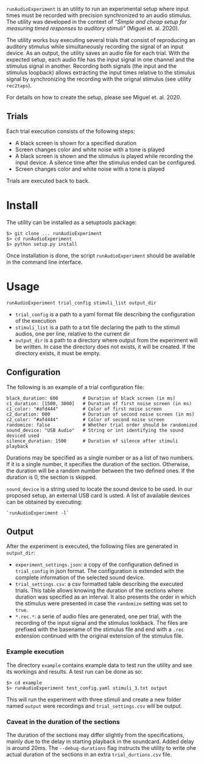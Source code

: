 `runAudioExperiment` is an utility to run an experimental setup where input
times must be recorded with precision synchronized to an audio stimulus. The 
utility was developed in the context of _"Simple and cheap setup for measuring 
timed responses to auditory stimuli"_ (Miguel et. al. 2020).

The utility works buy executing several trials that consist of reproducing an
auditory stimulus while simultaneously recording the signal of an input device.
As an output, the utility saves an audio file for each trial. With the expected
setup, each audio file has the input signal in one channel and the stimulus
signal in another. Recording both signals (the input and the stimulus loopback)
allows extracting the input times relative to the stimulus signal by
synchronizing the recording with the orignal stimulus (see utility `rec2taps`).

For details on how to create the setup, please see Miguel et. al. 2020.

## Trials

Each trial execution consists of the following steps:

* A black screen is shown for a specified duration
* Screen changes color and white noise with a tone is played
* A black screen is shown and the stimulus is played while recording the
  input device. A silence time after the stimulus ended can be configured.
* Screen changes color and white noise with a tone is played

Trials are executed back to back. 


# Install

The utility can be installed as a setuptools package:

    $> git clone ... runAudioExperiment
    $> cd runAudioExperiment
    $> python setup.py install 

Once installation is done, the script `runAudioExperiment` should be available
in the command line interface.


# Usage

    runAudioExperiment trial_config stimuli_list output_dir

* `trial_config` is a path to a yaml format file describing the configuration
    of the execution
* `stimuli_list` is a path to a txt file declaring the path to the stimuli
    audios, one per line, relative to the current dir
* `output_dir` is a path to a directory where output from the experiment
    will be written. In case the directory does not exists, it will be created.
    If the directory exists, it must be empty.

## Configuration

The following is an example of a trial configuration file:

    black_duration: 600         # Duration of black screen (in ms)
    c1_duration: [1500, 3000]   # Duration of first noise screen (in ms)
    c1_color: "#afd444"         # Color of first noise screen
    c2_duration: 000            # Duration of second noise screen (in ms)
    c2_color: "#afd444"         # Color of second noise screen
    randomize: false            # Whether trial order should be randomized
    sound_device: "USB Audio"   # String or int identifying the sound deviced used
    silence_duration: 1500      # Duration of silence after stimuli playback

Durations may be specified as a single number or as a list of two numbers. If
it is a single number, it specifies the duration of the section. Otherwise, the
duration will be a random number between the two defined ones. If the duration
is 0, the section is skipped.

`sound_device` is a string used to locate the sound device to be used. In our
proposed setup, an external USB card is usted. A list of available devices
can be obtained by executing:

    `runAudioExperiment -l`


## Output

After the experiment is executed, the following files are generated in
`output_dir`:

* `experiment_settings.json`: a copy of the configuration defined in
    `trial_config` in json format. The configuration is extended with the
    complete information of the selected sound device.
* `trial_settings.csv`: a csv formatted table describing the executed trials.
    This table allows knowing the duration of the sections where duration was
    specified as an interval. It also presents the order in which the stimulus
    were presented in case the `randomize` setting was set to `true`.
* `*.rec.*`: a serie of audio files are generated, one per trial, with the
    recording of the input signal and the stimulus lookback. The files are
    prefixed with the basename of the stimulus file and end with a `.rec`
    extension continued with the original extension of the stimulus file.


### Example execution

The directory `example` contains example data to test run the utility and see
its workings and results. A test run can be done as so:

    $> cd example
    $> runAudioExperiment test_config.yaml stimuli_3.txt output

This will run the experiment with three stimuli and create a new folder named
`output` were recordings and `trial_settings.csv` will be output. 


### Caveat in the duration of the sections

The duration of the sections may differ slightly from the specifications,
mainly due to the delay in starting playback in the soundcard. Added delay is
around 20ms. The `--debug-durations` flag instructs the utility to write ohe
actual duration of the sections in an extra `trial_durtions.csv` file.
